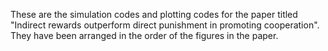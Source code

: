 These are the simulation codes and plotting codes for the paper titled "Indirect rewards outperform direct punishment in promoting cooperation". They have been arranged in the order of the figures in the paper.

